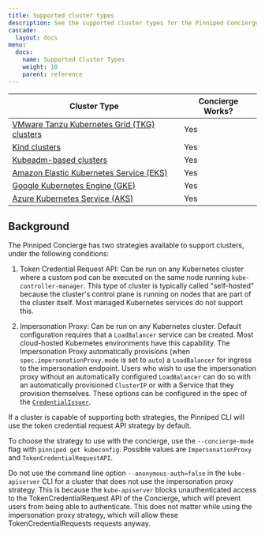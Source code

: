 ```yaml
---
title: Supported cluster types
description: See the supported cluster types for the Pinniped Concierge.
cascade:
  layout: docs
menu:
  docs:
    name: Supported Cluster Types
    weight: 10
    parent: reference
---
```


| **Cluster Type** | **Concierge Works?** |
|-|-|
| [VMware Tanzu Kubernetes Grid (TKG) clusters](https://tanzu.vmware.com/kubernetes-grid) | Yes |
| [Kind clusters](https://kind.sigs.k8s.io/) | Yes |
| [Kubeadm-based clusters](https://kubernetes.io/docs/reference/setup-tools/kubeadm/) | Yes |
| [Amazon Elastic Kubernetes Service (EKS)](https://aws.amazon.com/eks/) | Yes |
| [Google Kubernetes Engine (GKE)](https://cloud.google.com/kubernetes-engine) | Yes |
| [Azure Kubernetes Service (AKS)](https://azure.microsoft.com/en-us/overview/kubernetes-on-azure) | Yes |

## Background

The Pinniped Concierge has two strategies available to support clusters, under the following conditions:

1. Token Credential Request API: Can be run on any Kubernetes cluster where a custom pod can be executed on the same node running `kube-controller-manager`.
This type of cluster is typically called "self-hosted" because the cluster's control plane is running on nodes that are part of the cluster itself.
Most managed Kubernetes services do not support this.

2. Impersonation Proxy: Can be run on any Kubernetes cluster. Default configuration requires that a `LoadBalancer` service can be created. Most cloud-hosted Kubernetes environments have this
capability. The Impersonation Proxy automatically provisions (when `spec.impersonationProxy.mode` is set to `auto`) a `LoadBalancer` for ingress to the impersonation endpoint. Users who wish to use the impersonation proxy without an automatically
configured `LoadBalancer` can do so with an automatically provisioned `ClusterIP` or with a Service that they provision themselves. These options
can be configured in the spec of the [`CredentialIssuer`](https://github.com/vmware/pinniped/blob/main/generated/latest/README.adoc#credentialissuer).

If a cluster is capable of supporting both strategies, the Pinniped CLI will use the
token credential request API strategy by default.

To choose the strategy to use with the concierge, use the `--concierge-mode` flag with `pinniped get kubeconfig`.
Possible values are `ImpersonationProxy` and `TokenCredentialRequestAPI`.

Do not use the command line option `--anonymous-auth=false` in the `kube-apiserver` CLI for a cluster that does not use the impersonation proxy strategy. This is because the `kube-apiserver` blocks unauthenticated access to the TokenCredentialRequest API of the Concierge, which will prevent users from being able to authenticate. 
This does not matter while using the impersonation proxy strategy, which will allow these TokenCredentialRequests requests anyway.
